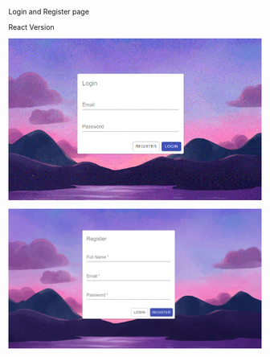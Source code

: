 Login and Register page

 React Version

 ![GitHub CRUD-information](./images/login.GIF)

 

 ![GitHub CRUD-information](./images/register.GIF)